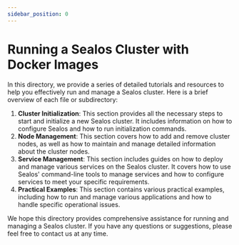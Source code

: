 ```yaml
---
sidebar_position: 0
---
```


# Running a Sealos Cluster with Docker Images

In this directory, we provide a series of detailed tutorials and resources to help you effectively run and manage a
Sealos cluster. Here is a brief overview of each file or subdirectory:

1. **Cluster Initialization**: This section provides all the necessary steps to start and initialize a new Sealos
   cluster. It includes information on how to configure Sealos and how to run initialization commands.
2. **Node Management**: This section covers how to add and remove cluster nodes, as well as how to maintain and manage
   detailed information about the cluster nodes.
3. **Service Management**: This section includes guides on how to deploy and manage various services on the Sealos
   cluster. It covers how to use Sealos' command-line tools to manage services and how to configure services to meet
   your specific requirements.
4. **Practical Examples**: This section contains various practical examples, including how to run and manage various
   applications and how to handle specific operational issues.

We hope this directory provides comprehensive assistance for running and managing a Sealos cluster. If you have any
questions or suggestions, please feel free to contact us at any time.
